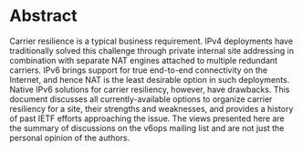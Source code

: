 # Abstract
Carrier resilience is a typical business requirement.
IPv4 deployments have traditionally solved this challenge through private internal site addressing in combination with separate NAT engines attached to multiple redundant carriers.
IPv6 brings support for true end-to-end connectivity on the Internet, and hence NAT is the least desirable option in such deployments. Native IPv6 solutions for carrier resiliency, however, have drawbacks.
This document discusses all currently-available options to organize carrier resiliency for a site, their strengths and weaknesses, and provides a history of past IETF efforts approaching the issue.
The views presented here are the summary of discussions on the v6ops mailing list and are not just the personal opinion of the authors.
